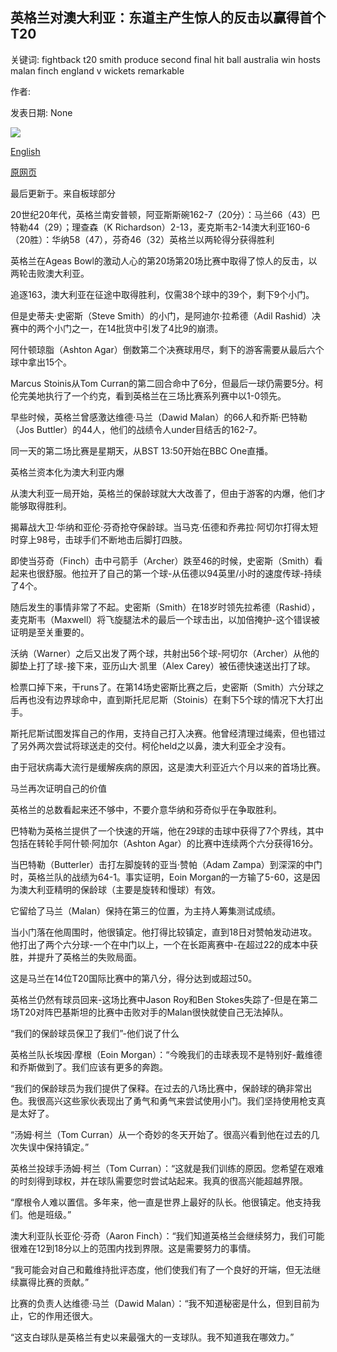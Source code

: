 ## 英格兰对澳大利亚：东道主产生惊人的反击以赢得首个T20

关键词: fightback t20 smith produce second final hit ball australia win hosts malan finch england v wickets remarkable

作者: 

发表日期: None

![](https://ichef.bbci.co.uk/live-experience/cps/624/cpsprodpb/13D3F/production/_114251218_alex_carey_getty2.jpg)

[English](England%20v%20Australia%3A%20Hosts%20produce%20remarkable%20fightback%20to%20win%20first%20T20.md)

[原网页](https://www.bbc.com/sport/cricket/54034684)

最后更新于。来自板球部分

20世纪20年代，英格兰南安普顿，阿亚斯斯碗162-7（20分）：马兰66（43）巴特勒44（29）；理查森（K Richardson）2-13，麦克斯韦2-14澳大利亚160-6（20胜）：华纳58（47），芬奇46（32）英格兰以两轮得分获得胜利

英格兰在Ageas Bowl的激动人心的第20场第20场比赛中取得了惊人的反击，以两轮击败澳大利亚。

追逐163，澳大利亚在征途中取得胜利，仅需38个球中的39个，剩下9个小门。

但是史蒂夫·史密斯（Steve Smith）的小门，是阿迪尔·拉希德（Adil Rashid）决赛中的两个小门之一，在14批货中引发了4比9的崩溃。

阿什顿琼脂（Ashton Agar）倒数第二个决赛球用尽，剩下的游客需要从最后六个球中拿出15个。

Marcus Stoinis从Tom Curran的第二回合命中了6分，但最后一球仍需要5分。柯伦完美地执行了一个约克，看到英格兰在三场比赛系列赛中以1-0领先。

早些时候，英格兰曾感激达维德·马兰（Dawid Malan）的66人和乔斯·巴特勒（Jos Buttler）的44人，他们的战绩令人under目结舌的162-7。

同一天的第二场比赛是星期天，从BST 13:50开始在BBC One直播。

英格兰资本化为澳大利亚内爆

从澳大利亚一局开始，英格兰的保龄球就大大改善了，但由于游客的内爆，他们才能够取得胜利。

揭幕战大卫·华纳和亚伦·芬奇抢夺保龄球。当马克·伍德和乔弗拉·阿切尔打得太短时穿上98号，击球手们不断地击后脚打四肢。

即使当芬奇（Finch）击中弓箭手（Archer）跌至46的时候，史密斯（Smith）看起来也很舒服。他拉开了自己的第一个球-从伍​​德以94英里/小时的速度传球-持续了4个。

随后发生的事情非常了不起。史密斯（Smith）在18岁时领先拉希德（Rashid），麦克斯韦（Maxwell）将飞旋腿法术的最后一个球击出，以加倍掩护-这个错误被证明是至关重要的。

沃纳（Warner）之后又出发了两个球，共射出56个球-阿切尔（Archer）从他的脚垫上打了球-接下来，亚历山大·凯里（Alex Carey）被伍德快速送出打了球。

检票口掉下来，干runs了。在第14场史密斯比赛之后，史密斯（Smith）六分球之后再也没有边界球命中，直到斯托尼尼斯（Stoinis）在剩下5个球的情况下大打出手。

斯托尼斯试图发挥自己的作用，支持自己打入决赛。他曾经清理过绳索，但也错过了另外两次尝试将球送走的交付。柯伦held之以鼻，澳大利亚全才没有。

由于冠状病毒大流行是缓解疾病的原因，这是澳大利亚近六个月以来的首场比赛。

马兰再次证明自己的价值

英格兰的总数看起来还不够中，不要介意华纳和芬奇似乎在争取胜利。

巴特勒为英格兰提供了一个快速的开端，他在29球的击球中获得了7个界线，其中包括在转轮手阿什顿·阿加尔（Ashton Agar）的比赛中连续两个六分获得16分。

当巴特勒（Butterler）击打左脚旋转的亚当·赞帕（Adam Zampa）到深深的中门时，英格兰队的战绩为64-1。事实证明，Eoin Morgan的一方输了5-60，这是因为澳大利亚精明的保龄球（主要是旋转和慢球）有效。

它留给了马兰（Malan）保持在第三的位置，为主持人筹集测试成绩。

当小门落在他周围时，他很镇定。他打得比较镇定，直到18日对赞帕发动进攻。他打出了两个六分球-一个在中门以上，一个在长距离赛中-在超过22的成本中获胜，并提升了英格兰的失败局面。

这是马兰在14位T20国际比赛中的第八分，得分达到或超过50。

英格兰仍然有球员回来-这场比赛中Jason Roy和Ben Stokes失踪了-但是在第二场T20对阵巴基斯坦的比赛中击败对手的Malan很快就使自己无法掉队。

“我们的保龄球员保卫了我们”-他们说了什么

英格兰队长埃因·摩根（Eoin Morgan）：“今晚我们的击球表现不是特别好-戴维德和乔斯做到了。我们应该有更多的奔跑。

“我们的保龄球员为我们提供了保释。在过去的八场比赛中，保龄球的确非常出色。我很高兴这些家伙表现出了勇气和勇气来尝试使用小门。我们坚持使用枪支真是太好了。

“汤姆·柯兰（Tom Curran）从一个奇妙的冬天开始了。很高兴看到他在过去的几次失误中保持镇定。”

英格兰投球手汤姆·柯兰（Tom Curran）：“这就是我们训练的原因。您希望在艰难的时刻得到球权，并在球队需要您时尝试站起来。我真的很高兴能超越界限。

“摩根令人难以置信。多年来，他一直是世界上最好的队长。他很镇定。他支持我们。他是班级。”

澳大利亚队长亚伦·芬奇（Aaron Finch）：“我们知道英格兰会继续努力，我们可能很难在12到18分以上的范围内找到界限。这是需要努力的事情。

“我可能会对自己和戴维持批评态度，他们使我们有了一个良好的开端，但无法继续赢得比赛的贡献。”

比赛的负责人达维德·马兰（Dawid Malan）：“我不知道秘密是什么，但到目前为止，它的作用还很大。

“这支白球队是英格兰有史以来最强大的一支球队。我不知道我在哪效力。”